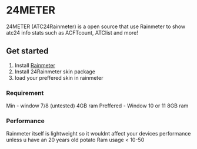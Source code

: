 # 24METER
24METER (ATC24Rainmeter) is a open source that use Rainmeter to show atc24 info stats such as ACFTcount, ATClist and more!

## Get started

1. Install [Rainmeter](https://www.rainmeter.net/)
2. Install 24Rainmeter skin package
3. load your preffered skin in rainmeter

### Requirement

Min - window 7/8 (untested) 4GB ram
Preffered - Window 10 or 11 8GB ram

### Performance

Rainmeter itself is lightweight so it wouldnt affect your devices performance unless u have an 20 years old potato
Ram usage < 10-50
